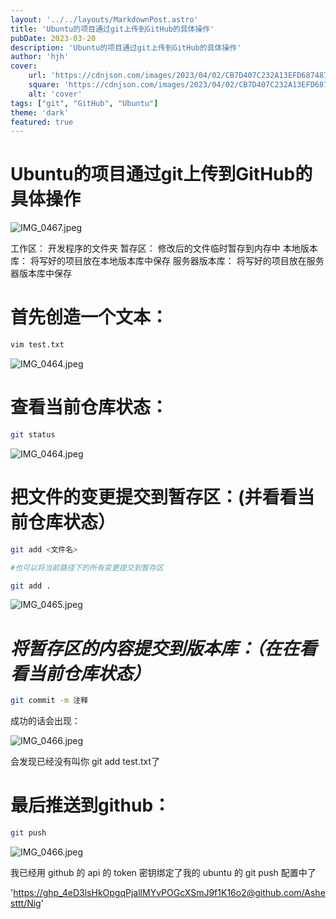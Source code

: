 ```yaml
---
layout: '../../layouts/MarkdownPost.astro'
title: 'Ubuntu的项目通过git上传到GitHub的具体操作'
pubDate: 2023-03-20
description: 'Ubuntu的项目通过git上传到GitHub的具体操作'
author: 'hjh'
cover:
    url: 'https://cdnjson.com/images/2023/04/02/CB7D407C232A13EFD6874878E4AC2AAD---.jpg'
    square: 'https://cdnjson.com/images/2023/04/02/CB7D407C232A13EFD6874878E4AC2AAD---.jpg'
    alt: 'cover'
tags: ["git", "GitHub", "Ubuntu"]
theme: 'dark'
featured: true
---
```

# Ubuntu的项目通过git上传到GitHub的具体操作

![IMG_0467.jpeg](https://s2.loli.net/2023/04/02/j59QbIeHtJc3TSP.jpg)



工作区：
开发程序的文件夹
暂存区：
修改后的文件临时暂存到内存中
本地版本库：
将写好的项目放在本地版本库中保存
服务器版本库：
将写好的项目放在服务器版本库中保存

# 首先创造一个文本：

```bash
vim test.txt
```

![IMG_0464.jpeg](https://s2.loli.net/2023/04/02/gdIBheAVl5mcGsJ.jpg)

# 查看当前仓库状态：

```bash
git status
```

![IMG_0464.jpeg](https://s2.loli.net/2023/04/02/FWDHMPt3TRbZq1v.jpg)

# 把文件的变更提交到暂存区：(并看看当前仓库状态）

```bash
git add <文件名>

#也可以将当前路径下的所有变更提交到暂存区

git add .
```

![IMG_0465.jpeg](https://s2.loli.net/2023/04/02/R37pKirdNqEZmMX.jpg)

# *将暂存区的内容提交到版本库：（在在看看当前仓库状态）*

```bash
git commit -m 注释
```

成功的话会出现：

![IMG_0466.jpeg](https://s2.loli.net/2023/04/02/XxTD7ij2m58KbBk.jpg)





会发现已经没有叫你 git add test.txt了

# 最后推送到github：

```bash
git push
```

![IMG_0466.jpeg](https://s2.loli.net/2023/04/02/VNmw7YCR1Hul9gI.jpg)

我已经用 github 的 api 的 token 密钥绑定了我的 ubuntu 的 git push 配置中了

'[https://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@github.com/Ashesttt/Nig](https://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@github.com/Ashesttt/Nig)'

